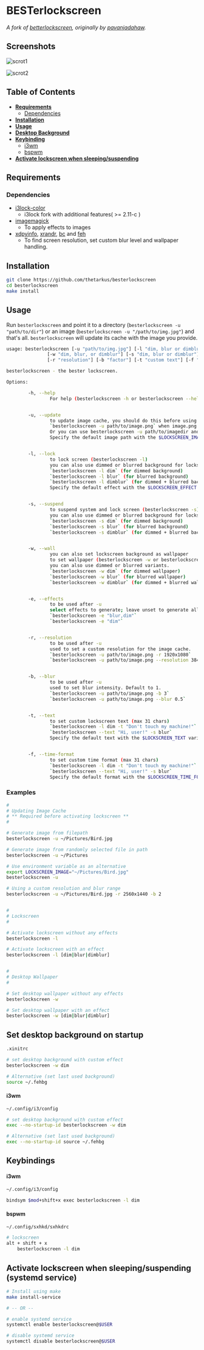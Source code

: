 # BESTerlockscreen
*A fork of [betterlockscreen](https://github.com/pavanjadhaw/betterlockscreen), originally by [pavanjadahaw](https://github.com/pavanjadhaw).*


## Screenshots

![scrot1](https://i.imgur.com/rsPD4Ke.jpg "scrot1.png")

![scrot2](https://i.imgur.com/mYmGG10.jpg "scrot2.png")


## Table of Contents

- **[Requirements](#requirements)**
    - [Dependencies](#dependencies)
- **[Installation](#installation)**
- **[Usage](#usage)**
- **[Desktop Background](#set-desktop-background-on-startup)**
- **[Keybinding](#keybindings)**
    - [i3wm](#i3wm-1)
    - [bspwm](#bspwm)
- **[Activate lockscreen when sleeping/suspending](#activate-lockscreen-when-sleepingsuspending-systemd-service)**



## Requirements

### Dependencies

- [i3lock-color](https://github.com/PandorasFox/i3lock-color)
	- i3lock fork with additional features( >= 2.11-c )
- [imagemagick](https://www.imagemagick.org/script/index.php)
	- To apply effects to images
- [xdpyinfo](https://www.x.org/archive/X11R7.7/doc/man/man1/xdpyinfo.1.xhtml), [xrandr](https://www.x.org/wiki/Projects/XRandR/), [bc](https://www.gnu.org/software/bc/) and [feh](https://feh.finalrewind.org/)
	- To find screen resolution, set custom blur level and wallpaper handling.



## Installation

```sh
git clone https://github.com/thetarkus/besterlockscreen
cd besterlockscreen
make install
```


## Usage

Run `besterlockscreen` and point it to a directory (`besterlockscreen -u "path/to/dir"`) or an image (`besterlockscreen -u "/path/to/img.jpg"`) and that's all. `besterlockscreen` will update its cache with the image you provide.

```sh
usage: besterlockscreen [-u "path/to/img.jpg"] [-l "dim, blur or dimblur"]
               [-w "dim, blur, or dimblur"] [-s "dim, blur or dimblur"]
               [-r "resolution"] [-b "factor"] [-t "custom text"] [-f "time format"]

besterlockscreen - the bester lockscreen.

Options:

        -h, --help
                For help (besterlockscreen -h or besterlockscreen --help).


        -u, --update
                to update image cache, you should do this before using any other options
                `besterlockscreen -u path/to/image.png` when image.png is custom background
                Or you can use besterlockscreen -u path/to/imagedir and a random file will be selected.
                Specify the default image path with the $LOCKSCREEN_IMAGE variable.


        -l, --lock
                to lock screen (besterlockscreen -l)
                you can also use dimmed or blurred background for lockscreen.
                `besterlockscreen -l dim` (for dimmed background)
                `besterlockscreen -l blur` (for blurred background)
                `besterlockscreen -l dimblur` (for dimmed + blurred background)
                Specify the default effect with the $LOCKSCREEN_EFFECT environment variable.


        -s, --suspend
                to suspend system and lock screen (besterlockscreen -s)
                you can also use dimmed or blurred background for lockscreen.
                `besterlockscreen -s dim` (for dimmed background)
                `besterlockscreen -s blur` (for blurred background)
                `besterlockscreen -s dimblur` (for dimmed + blurred background)


        -w, --wall
                you can also set lockscreen background as wallpaper
                to set wallpaper (besterlockscreen -w or besterlockscreen --wall)
                you can also use dimmed or blurred variants.
                `besterlockscreen -w dim` (for dimmed wallpaper)
                `besterlockscreen -w blur` (for blurred wallpaper)
                `besterlockscreen -w dimblur` (for dimmed + blurred wallpaper)


        -e, --effects
                to be used after -u
                select effects to generate; leave unset to generate all effects
                `besterlockscreen -e "blur,dim"`
                `besterlockscreen -e "dim"`


        -r, --resolution
                to be used after -u
                used to set a custom resolution for the image cache.
                `besterlockscreen -u path/to/image.png -r 1920x1080`
                `besterlockscreen -u path/to/image.png --resolution 3840x1080`


        -b, --blur
                to be used after -u
                used to set blur intensity. Default to 1.
                `besterlockscreen -u path/to/image.png -b 3`
                `besterlockscreen -u path/to/image.png --blur 0.5`


        -t, --text
                to set custom lockscreen text (max 31 chars)
                `besterlockscreen -l dim -t "Don't touch my machine!"`
                `besterlockscreen --text "Hi, user!" -s blur`
                Specify the default text with the $LOCKSCREEN_TEXT variable.


        -f, --time-format
                to set custom time format (max 31 chars)
                `besterlockscreen -l dim -t "Don't touch my machine!"`
                `besterlockscreen --text "Hi, user!" -s blur`
                Specify the default format with the $LOCKSCREEN_TIME_FORMAT variable.
```


### Examples
```sh
#
# Updating Image Cache
# ** Required before activating lockscreen **
#

# Generate image from filepath
besterlockscreen -u ~/Pictures/Bird.jpg

# Generate image from randomly selected file in path
besterlockscreen -u ~/Pictures

# Use environment variable as an alternative
export LOCKSCREEN_IMAGE="~/Pictures/Bird.jpg"
besterlockscreen -u

# Using a custom resolution and blur range
besterlockscreen -u ~/Pictures/Bird.jpg -r 2560x1440 -b 2


#
# Lockscreen
#

# Activate lockscreen without any effects
besterlockscreen -l

# Activate lockscreen with an effect
besterlockscreen -l [dim|blur|dimblur]


#
# Desktop Wallpaper
#

# Set desktop wallpaper without any effects
besterlockscreen -w

# Set desktop wallpaper with an effect
besterlockscreen -w [dim|blur|dimblur]
```



## Set desktop background on startup

```sh
.xinitrc

# set desktop background with custom effect
besterlockscreen -w dim

# Alternative (set last used background)
source ~/.fehbg
```


#### i3wm

```sh
~/.config/i3/config

# set desktop background with custom effect
exec --no-startup-id besterlockscreen -w dim

# Alternative (set last used background)
exec --no-startup-id source ~/.fehbg
```



## Keybindings


#### i3wm

```sh
~/.config/i3/config

bindsym $mod+shift+x exec besterlockscreen -l dim
```


#### bspwm

```sh
~/.config/sxhkd/sxhkdrc

# lockscreen
alt + shift + x
    besterlockscreen -l dim
```



## Activate lockscreen when sleeping/suspending (systemd service)

```sh
# Install using make
make install-service

# -- OR --

# enable systemd service
systemctl enable besterlockscreen@$USER

# disable systemd service
systemctl disable besterlockscreen@$USER
```
